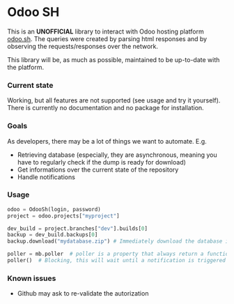 # Odoo SH

This is an **UNOFFICIAL** library to interact with Odoo hosting platform [odoo.sh](odoo.sh).
The queries were created by parsing html responses and by observing the requests/responses over the network.

This library will be, as much as possible, maintained to be up-to-date with the platform.



### Current state

Working, but all features are not supported (see usage and try it yourself).
There is currently no documentation and no package for installation.



### Goals

As developers, there may be a lot of things we want to automate. E.g.

* Retrieving database (especially, they are asynchronous, meaning you have to regularly check if the dump is ready for download)
* Get informations over the current state of the repository
* Handle notifications

### Usage

```python
odoo = OdooSh(login, password)
project = odoo.projects["myproject"]

dev_build = project.branches["dev"].builds[0]
backup = dev_build.backups[0]
backup.download("mydatabase.zip") # Immediately download the database if possible, otherwise ask to prepare a dump first

poller = mb.poller  # poller is a property that always return a function without dependencies, useful for threading.
poller()  # Blocking, this will wait until a notification is triggered
```



### Known issues

* Github may ask to re-validate the autorization
